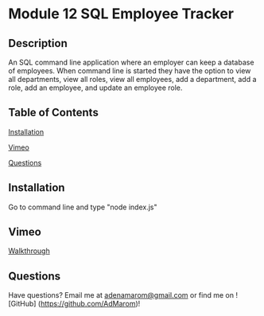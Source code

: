 # Module 12 SQL Employee Tracker 

## Description 
An SQL command line application where an employer can keep a database of employees. When command line is started they have the option to view all departments, view all roles, view all employees, add a department, add a role, add an employee, and update an employee role.

## Table of Contents

 [Installation](#Installation)


 [Vimeo](#Vimeo)

    
 [Questions](#Questions)


## Installation
Go to command line and type "node index.js"

## Vimeo

[Walkthrough](https://vimeo.com/814477466)

## Questions

Have questions? Email me at adenamarom@gmail.com or find me on ![GitHub] (https://github.com/AdMarom)!